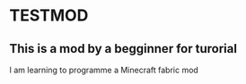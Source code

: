 # TESTMOD

## This is a mod by a begginner for turorial

I am learning to programme a Minecraft fabric mod